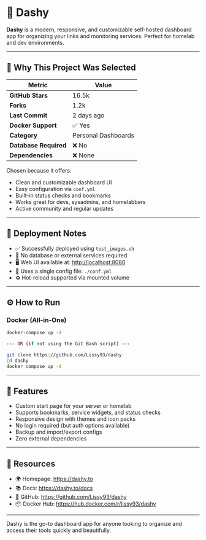# 🧭 Dashy

**Dashy** is a modern, responsive, and customizable self-hosted dashboard app for organizing your links and monitoring services. Perfect for homelab and dev environments.

---

## 📌 Why This Project Was Selected

| Metric                   | Value               |
|--------------------------|---------------------|
| **GitHub Stars**         | 16.5k               |
| **Forks**                | 1.2k                |
| **Last Commit**          | 2 days ago          |
| **Docker Support**       | ✅ Yes              |
| **Category**             | Personal Dashboards |
| **Database Required**    | ❌ No               |
| **Dependencies**         | ❌ None             |

Chosen because it offers:
- Clean and customizable dashboard UI
- Easy configuration via `conf.yml`
- Built-in status checks and bookmarks
- Works great for devs, sysadmins, and homelabbers
- Active community and regular updates

---

## 🧪 Deployment Notes

- ✅ Successfully deployed using `test_images.sh`
- 🚫 No database or external services required
- 🖥️ Web UI available at: [http://localhost:8080](http://localhost:8080)
- 🔧 Uses a single config file: `./conf.yml`
- ♻️ Hot-reload supported via mounted volume

---

## ⚙️ How to Run

### Docker (All-in-One)

```bash
docker-compose up -d

--- OR (if not using the Git Bash script) ---

git clone https://github.com/Lissy93/dashy
cd dashy
docker compose up -d
```

---

## 🔧 Features

- Custom start page for your server or homelab
- Supports bookmarks, service widgets, and status checks
- Responsive design with themes and icon packs
- No login required (but auth options available)
- Backup and import/export configs
- Zero external dependencies

---

## 🔗 Resources

- 🌍 Homepage: https://dashy.to
- 📚 Docs: https://dashy.to/docs
- 🐙 GitHub: https://github.com/Lissy93/dashy
- 📦 Docker Hub: https://hub.docker.com/r/lissy93/dashy

---

Dashy is the go-to dashboard app for anyone looking to organize and access their tools quickly and beautifully.
